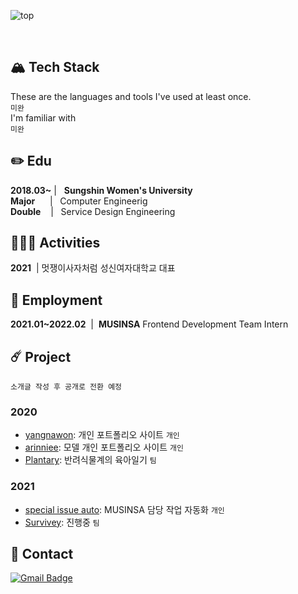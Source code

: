 ![top](https://capsule-render.vercel.app/api?type=waving&color=e1e1e1&height=270&section=header&text=YANG&fontSize=300&fontColor=000&animation=fadeIn&fontAlignY=38&desc=@ynawhocodes&descAlignY=95&descAlign=82)  
<!--
<p align="center">
  <a href="https://github.com/anuraghazra/github-readme-stats">
    <img align="center" src="https://github-readme-stats.vercel.app/api?username=ynawhocodes" />
    
  </a>
</p>-->
<br>

## :mountain_snow: Tech Stack
These are the languages and tools I've used at least once.    
`미완`    
I'm familiar with    
`미완`    

## :pencil2: Edu
**2018.03~** |&nbsp;&nbsp;&nbsp;**Sungshin Women's University**  
**Major**&nbsp;&nbsp;&nbsp;&nbsp;&nbsp;&nbsp;|&nbsp;&nbsp;&nbsp;Computer Engineerig    
**Double**&nbsp;&nbsp;&nbsp;&nbsp;|&nbsp;&nbsp;&nbsp;Service Design Engineering

## :people_holding_hands: Activities
**2021**&nbsp;&nbsp;|&nbsp;멋쟁이사자처럼 성신여자대학교 대표

## :briefcase: Employment
**2021.01~2022.02**&nbsp;&nbsp;|&nbsp; **MUSINSA** Frontend Development Team Intern


## :comet: Project  
`소개글 작성 후 공개로 전환 예정` 
### 2020
  - [yangnawon](https://github.com/ynawhocodes/yangnawon): 개인 포트폴리오 사이트 `개인`
  - [arinniee](): 모델 개인 포트폴리오 사이트 `개인`
  - [Plantary](https://github.com/Plantary/PlantaryBP): 반려식물계의 육아일기 `팀`

 ### 2021
  - [special issue auto](): MUSINSA 담당 작업 자동화 `개인`
  - [Survivey](): 진행중 `팀`


## 📩 Contact
[![Gmail Badge](https://img.shields.io/badge/Gmail-d14836?style=flat-square&logo=Gmail&logoColor=white&link=mailto:yanwhocodes@gmail.com)](mailto:ynawhocodes@gmail.com)
<!--
[![Readme Card](https://github-readme-stats.vercel.app/api/pin/?username=anuraghazra&repo=github-readme-stats)](https://github.com/anuraghazra/github-readme-stats)
[![Readme Card](https://github-readme-stats.vercel.app/api/pin/?username=anuraghazra&repo=github-readme-stats)](https://github.com/anuraghazra/github-readme-stats)
[![Top Langs](https://github-readme-stats.vercel.app/api/top-langs/?username=ynawhocodes&layout=compact)](https://github.com/anuraghazra/github-readme-stats)-->
